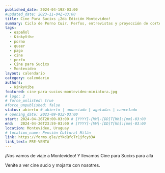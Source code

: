 ```yaml
---
published_date: 2024-04-19Z-03:00
#updated_date: 2023-11-04Z-03:00
title: Cine Para Sucixs ¡2da Edición Montevideo!
summary: Ciclo de Porno Cuir. Perfos, entrevistas y proyección de cortos p0rno queer-lgtb. Venite a ver cine sucio y mojarte con nosotres.
tags:
  - español
  - KinkyVibe
  - porno
  - queer
  - pago
  - cine
  - perfo
  - Cine para Sucixs
  - Montevideo
layout: calendario
category: calendario
authors:
  - KinkyVibe
featured: cine-para-sucixs-montevideo-miniatura.jpg
# logo: 2
# force_unlisted: true
#force_unpublished: false
status: abierto # abierto | anunciado | agotadas | cancelado
# opening_date: 2023-09-03Z-03:00
start: 2024-04-26T20:00-03:00 # [YYYY]-[MM]-[DD]T[hh]:[mm]-03:00
end:   2024-04-26T23:59-03:00 # [YYYY]-[MM]-[DD]T[hh]:[mm]-03:00
location: Montevideo, Uruguay
# location_name: Pensión Cultural Milán
link: https://forms.gle/zYkdQfcTr1jfcyb3A
link_text: PRE-VENTA
---
```

¡Nos vamos de viaje a Montevideo! Y llevamos Cine para Sucixs para allá

Venite a ver cine sucio y mojarte con nosotres.